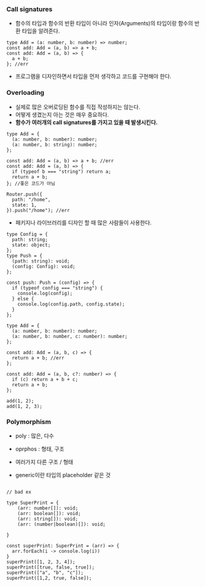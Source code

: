 ### Call signatures

- 함수의 타입과 함수의 반환 타입이 아니라 인자(Arguments)의 타입이랑 함수의 반환 타입을 알려준다.

```tsx
type Add = (a: number, b: number) => number;
const add: Add = (a, b) => a + b;
const add: Add = (a, b) => {
  a + b;
}; //err
```

- 프로그램을 디자인하면서 타입을 먼저 생각하고 코드를 구현해야 한다.

### Overloading

- 실제로 많은 오버로딩된 함수를 직접 작성하지는 않는다.
- 어떻게 생겼는지 아는 것은 매우 중요하다.
- **함수가 여러개의 call signatures를 가지고 있을 때 발생시킨다.**

```tsx
type Add = {
  (a: number, b: number): number;
  (a: number, b: string): number;
};

const add: Add = (a, b) => a + b; //err
const add: Add = (a, b) => {
  if (typeof b === "string") return a;
  return a + b;
}; //좋은 코드가 아님
```

```tsx
Router.push({
  path: "/home",
  state: 1,
}).push("/home"); //err
```

- 패키지나 라이브러리를 디자인 할 때 많은 사람들이 사용한다.

```tsx
type Config = {
  path: string;
  state: object;
};
type Push = {
  (path: string): void;
  (config: Config): void;
};

const push: Push = (config) => {
  if (typeof config === "string") {
    console.log(config);
  } else {
    console.log(config.path, config.state);
  }
};
```

```tsx
type Add = {
  (a: number, b: number): number;
  (a: number, b: number, c: number): number;
};

const add: Add = (a, b, c) => {
  return a + b; //err
};

const add: Add = (a, b, c?: number) => {
  if (c) return a + b + c;
  return a + b;
};

add(1, 2);
add(1, 2, 3);
```

### Polymorphism

- poly : 많은, 다수
- oprphos : 형태, 구조

- 여러가지 다른 구조 / 형태
- generic이란 타입의 placeholder 같은 것

```tsx

// bad ex

type SuperPrint = {
    (arr: number[]): void;
    (arr: boolean[]): void;
    (arr: string[]): void;
    (arr: (number|boolean)[]): void;

}

const superPrint: SuperPrint = (arr) => {
  arr.forEach(i -> console.log(i))
}
superPrint([1, 2, 3, 4]);
superPrint([true, false, true]);
superPrint(["a", "b", "c"]);
superPrint([1,2, true, false]);
```

